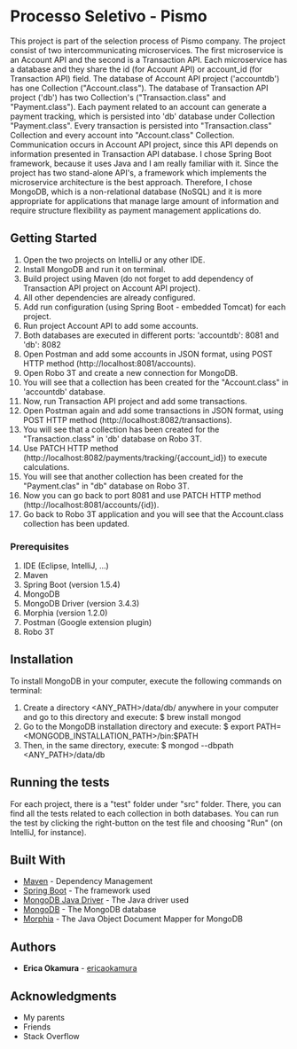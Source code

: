 # Processo Seletivo - Pismo

This project is part of the selection process of Pismo company.
The project consist of two intercommunicating microservices.
The first microservice is an Account API and the second is a Transaction API.
Each microservice has a database and they share the id (for Account API) or account_id (for Transaction API) field.
The database of Account API project ('accountdb') has one Collection ("Account.class").
The database of Transaction API project ('db') has two Collection's ("Transaction.class" and "Payment.class").
Each payment related to an account can generate a payment tracking, which is persisted into 'db' database under Collection "Payment.class".
Every transaction is persisted into "Transaction.class" Collection and every account into "Account.class" Collection.
Communication occurs in Account API project, since this API depends on information presented in Transaction API database.
I chose Spring Boot framework, because it uses Java and I am really familiar with it.
Since the project has two stand-alone API's, a framework which implements the microservice architecture is the best approach.
Therefore, I chose MongoDB, which is a non-relational database (NoSQL) and it is more appropriate for applications that manage large amount of information and require structure flexibility as payment management applications do.


## Getting Started

1. Open the two projects on IntelliJ or any other IDE.
2. Install MongoDB and run it on terminal.
3. Build project using Maven (do not forget to add dependency of Transaction API project on Account API project).
4. All other dependencies are already configured.
5. Add run configuration (using Spring Boot - embedded Tomcat) for each project. 
6. Run project Account API to add some accounts.
7. Both databases are executed in different ports: 'accountdb': 8081 and 'db': 8082
8. Open Postman and add some accounts in JSON format, using POST HTTP method (http://localhost:8081/accounts).
9. Open Robo 3T and create a new connection for MongoDB.
10. You will see that a collection has been created for the "Account.class" in 'accountdb' database.
11. Now, run Transaction API project and add some transactions.
12. Open Postman again and add some transactions in JSON format, using POST HTTP method (http://localhost:8082/transactions).
13. You will see that a collection has been created for the "Transaction.class" in 'db' database on Robo 3T.
14. Use PATCH HTTP method (http://localhost:8082/payments/tracking/{account_id}) to execute calculations.
15. You will see that another collection has been created for the "Payment.clas" in "db" database on Robo 3T.
16. Now you can go back to port 8081 and use PATCH HTTP method (http://localhost:8081/accounts/{id}).
17. Go back to Robo 3T application and you will see that the Account.class collection has been updated.


### Prerequisites

1. IDE (Eclipse, IntelliJ, ...)
2. Maven
3. Spring Boot (version 1.5.4)
4. MongoDB
5. MongoDB Driver (version 3.4.3)
6. Morphia (version 1.2.0)
7. Postman (Google extension plugin)
8. Robo 3T

## Installation

To install MongoDB in your computer, execute the following commands on terminal:


1. Create a directory <ANY_PATH>/data/db/ anywhere in your computer and go to this directory and execute: $ brew install mongod
2. Go to the MongoDB installation directory and execute: $ export PATH=<MONGODB_INSTALLATION_PATH>/bin:$PATH
3. Then, in the same directory, execute: $ mongod --dbpath <ANY_PATH>/data/db

## Running the tests

For each project, there is a "test" folder under "src" folder.
There, you can find all the tests related to each collection in both databases.
You can run the test by clicking the right-button on the test file and choosing "Run" (on IntelliJ, for instance).



## Built With

* [Maven](https://maven.apache.org/) - Dependency Management
* [Spring Boot](https://projects.spring.io/spring-boot/) - The framework used
* [MongoDB Java Driver](https://mongodb.github.io/mongo-java-driver/) - The Java driver used
* [MongoDB](https://www.mongodb.com) - The MongoDB database
* [Morphia](https://mongodb.github.io/morphia/) - The Java Object Document Mapper for MongoDB


## Authors

* **Erica Okamura** - [ericaokamura](https://github.com/ericaokamura/)


## Acknowledgments

* My parents
* Friends
* Stack Overflow

